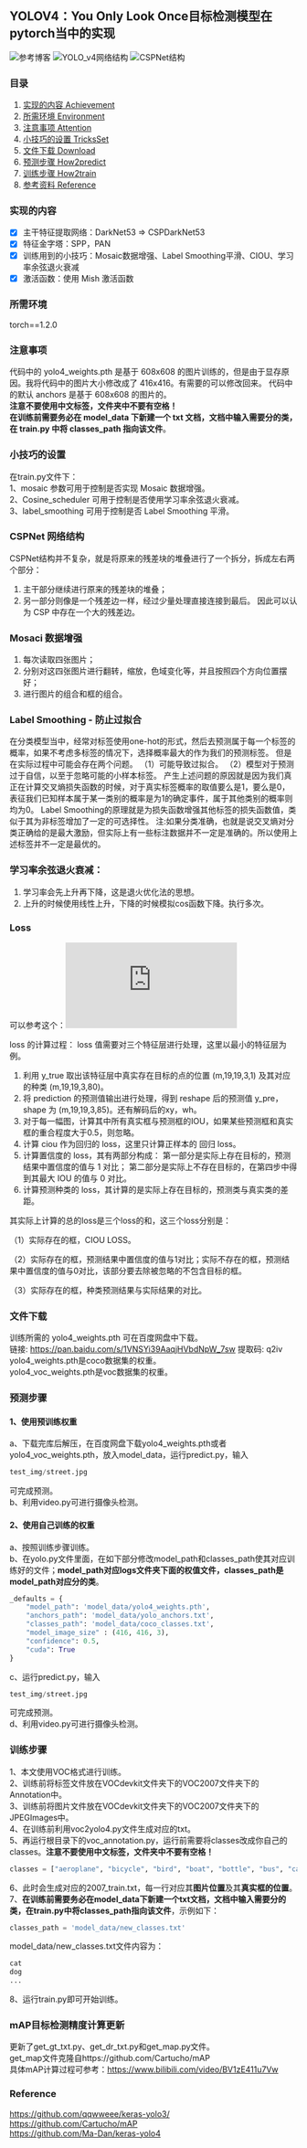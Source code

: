 ## YOLOV4：You Only Look Once目标检测模型在pytorch当中的实现
![参考博客](https://blog.csdn.net/weixin_44791964/article/details/106214657)
![YOLO_v4网络结构](./img/YOLO_v4_net.png)
![CSPNet结构](./img/CSPNet结构.png)

### 目录
1. [实现的内容 Achievement](#实现的内容)
2. [所需环境 Environment](#所需环境)
3. [注意事项 Attention](#注意事项)
4. [小技巧的设置 TricksSet](#小技巧的设置)
5. [文件下载 Download](#文件下载)
6. [预测步骤 How2predict](#预测步骤)
7. [训练步骤 How2train](#训练步骤)
8. [参考资料 Reference](#Reference)

### 实现的内容
- [x] 主干特征提取网络：DarkNet53 => CSPDarkNet53
- [x] 特征金字塔：SPP，PAN
- [x] 训练用到的小技巧：Mosaic数据增强、Label Smoothing平滑、CIOU、学习率余弦退火衰减
- [x] 激活函数：使用 Mish 激活函数

### 所需环境
torch==1.2.0

### 注意事项
代码中的 yolo4_weights.pth 是基于 608x608 的图片训练的，但是由于显存原因。我将代码中的图片大小修改成了 416x416。有需要的可以修改回来。 代码中的默认 anchors 是基于 608x608 的图片的。   
**注意不要使用中文标签，文件夹中不要有空格！**   
**在训练前需要务必在 model_data 下新建一个 txt 文档，文档中输入需要分的类，在 train.py 中将 classes_path 指向该文件**。  

### 小技巧的设置
在train.py文件下：   
1、mosaic 参数可用于控制是否实现 Mosaic 数据增强。   
2、Cosine_scheduler 可用于控制是否使用学习率余弦退火衰减。   
3、label_smoothing 可用于控制是否 Label Smoothing 平滑。

### CSPNet 网络结构
CSPNet结构并不复杂，就是将原来的残差块的堆叠进行了一个拆分，拆成左右两个部分：
1. 主干部分继续进行原来的残差块的堆叠；
2. 另一部分则像是一个残差边一样，经过少量处理直接连接到最后。
因此可以认为 CSP 中存在一个大的残差边。

### Mosaci 数据增强
1. 每次读取四张图片；
2. 分别对这四张图片进行翻转，缩放，色域变化等，并且按照四个方向位置摆好；
3. 进行图片的组合和框的组合。

### Label Smoothing - 防止过拟合
在分类模型当中，经常对标签使用one-hot的形式，然后去预测属于每一个标签的概率，如果不考虑多标签的情况下，选择概率最大的作为我们的预测标签。
但是在实际过程中可能会存在两个问题。
（1）可能导致过拟合。
（2）模型对于预测过于自信，以至于忽略可能的小样本标签。
产生上述问题的原因就是因为我们真正在计算交叉熵损失函数的时候，对于真实标签概率的取值要么是1，要么是0，表征我们已知样本属于某一类别的概率是为1的确定事件，属于其他类别的概率则均为0。
Label Smoothing的原理就是为损失函数增强其他标签的损失函数值，类似于其为非标签增加了一定的可选择性。
注:如果分类准确，也就是说交叉熵对分类正确给的是最大激励，但实际上有一些标注数据并不一定是准确的。所以使用上述标签并不一定是最优的。

### 学习率余弦退火衰减：
1. 学习率会先上升再下降，这是退火优化法的思想。
2. 上升的时候使用线性上升，下降的时候模拟cos函数下降。执行多次。

### Loss
可以参考这个：![YOLO V4 解析](https://www.cnblogs.com/cucwwb/p/13166288.html)

loss 的计算过程：
loss 值需要对三个特征层进行处理，这里以最小的特征层为例。
1. 利用 y_true 取出该特征层中真实存在目标的点的位置 (m,19,19,3,1) 及其对应的种类 (m,19,19,3,80)。
2. 将 prediction 的预测值输出进行处理，得到 reshape 后的预测值 y_pre，shape 为 (m,19,19,3,85)。还有解码后的xy，wh。
3. 对于每一幅图，计算其中所有真实框与预测框的IOU，如果某些预测框和真实框的重合程度大于0.5，则忽略。
4. 计算 ciou 作为回归的 loss，这里只计算正样本的 回归 loss。
5. 计算置信度的 loss，其有两部分构成：
   第一部分是实际上存在目标的，预测结果中置信度的值与 1 对比；
   第二部分是实际上不存在目标的，在第四步中得到其最大 IOU 的值与 0 对比。
6. 计算预测种类的 loss，其计算的是实际上存在目标的，预测类与真实类的差距。

其实际上计算的总的loss是三个loss的和，这三个loss分别是：

（1）实际存在的框，CIOU LOSS。

（2）实际存在的框，预测结果中置信度的值与1对比；实际不存在的框，预测结果中置信度的值与0对比，该部分要去除被忽略的不包含目标的框。

（3）实际存在的框，种类预测结果与实际结果的对比。

### 文件下载
训练所需的 yolo4_weights.pth 可在百度网盘中下载。  
链接: https://pan.baidu.com/s/1VNSYi39AaqjHVbdNpW_7sw 提取码: q2iv  
yolo4_weights.pth是coco数据集的权重。  
yolo4_voc_weights.pth是voc数据集的权重。

### 预测步骤
#### 1、使用预训练权重
a、下载完库后解压，在百度网盘下载yolo4_weights.pth或者yolo4_voc_weights.pth，放入model_data，运行predict.py，输入  
```python
test_img/street.jpg
```
可完成预测。  
b、利用video.py可进行摄像头检测。  

#### 2、使用自己训练的权重
a、按照训练步骤训练。  
b、在yolo.py文件里面，在如下部分修改model_path和classes_path使其对应训练好的文件；**model_path对应logs文件夹下面的权值文件，classes_path是model_path对应分的类**。  
```python
_defaults = {
    "model_path": 'model_data/yolo4_weights.pth',
    "anchors_path": 'model_data/yolo_anchors.txt',
    "classes_path": 'model_data/coco_classes.txt',
    "model_image_size" : (416, 416, 3),
    "confidence": 0.5,
    "cuda": True
}
```
c、运行predict.py，输入  
```python
test_img/street.jpg
```
可完成预测。  
d、利用video.py可进行摄像头检测。  

### 训练步骤
1、本文使用VOC格式进行训练。  
2、训练前将标签文件放在VOCdevkit文件夹下的VOC2007文件夹下的Annotation中。  
3、训练前将图片文件放在VOCdevkit文件夹下的VOC2007文件夹下的JPEGImages中。  
4、在训练前利用voc2yolo4.py文件生成对应的txt。  
5、再运行根目录下的voc_annotation.py，运行前需要将classes改成你自己的classes。**注意不要使用中文标签，文件夹中不要有空格！**   
```python
classes = ["aeroplane", "bicycle", "bird", "boat", "bottle", "bus", "car", "cat", "chair", "cow", "diningtable", "dog", "horse", "motorbike", "person", "pottedplant", "sheep", "sofa", "train", "tvmonitor"]
```
6、此时会生成对应的2007_train.txt，每一行对应其**图片位置**及其**真实框的位置**。  
7、**在训练前需要务必在model_data下新建一个txt文档，文档中输入需要分的类，在train.py中将classes_path指向该文件**，示例如下：   
```python
classes_path = 'model_data/new_classes.txt'    
```
model_data/new_classes.txt文件内容为：   
```python
cat
dog
...
```
8、运行train.py即可开始训练。

### mAP目标检测精度计算更新
更新了get_gt_txt.py、get_dr_txt.py和get_map.py文件。  
get_map文件克隆自https://github.com/Cartucho/mAP  
具体mAP计算过程可参考：https://www.bilibili.com/video/BV1zE411u7Vw

### Reference
https://github.com/qqwweee/keras-yolo3/  
https://github.com/Cartucho/mAP  
https://github.com/Ma-Dan/keras-yolo4  
